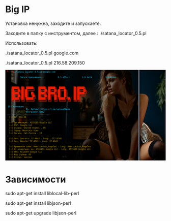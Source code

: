 # Big IP

Установка ненужна, заходите и запускаете.

Заходите в папку с инструментом, далее :
./satana_locator_0.5.pl

Использовать:

./satana_locator_0.5.pl google.com

./satana_locator_0.5.pl 216.58.209.150

![alt tag](https://github.com/Bafomet666/BigIP/blob/main/02.png)​
# Зависимости

sudo apt-get install liblocal-lib-perl

sudo apt-get install libjson-perl

sudo apt-get upgrade libjson-perl

